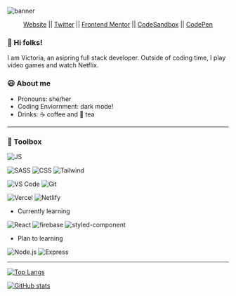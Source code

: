 ![banner](https://user-images.githubusercontent.com/35031228/147791795-c7836571-7a7c-4508-bd7d-7b6a51145753.png)

<div align="center">

[Website](https://victoriacheng15.vercel.app/) || [Twitter](https://twitter.com/theviccheng15) || [Frontend Mentor](https://www.frontendmentor.io/profile/victoriacheng15) || [CodeSandbox](https://codesandbox.io/u/victoriacheng15) || [CodePen](https://codepen.io/victoriacheng15)

</div>

### 👋 Hi folks!

I am Victoria, an asipring full stack developer. Outside of coding time, I play video games and watch Netflix.

### 😃 About me

- Pronouns: she/her
- Coding Enviornment: dark mode!
- Drinks: ☕ coffee and 🍵 tea

---

### 💼 Toolbox

![JS](https://img.shields.io/badge/-javascript-F7DF1E?&style=for-the-badge&logo=javascript&logoColor=black)

![SASS](https://img.shields.io/badge/Sass-CC6699?style=for-the-badge&logo=sass&logoColor=white) ![CSS](https://img.shields.io/badge/-css3-1572B6?&style=for-the-badge&logo=css3&logoColor=white) ![Tailwind](https://img.shields.io/badge/Tailwind-38B2AC?style=for-the-badge&logo=tailwind-css&logoColor=white)

![VS Code](https://img.shields.io/badge/-VSCode-007ACC?&style=for-the-badge&logo=visual-studio-code&logoColor=white) ![Git](https://img.shields.io/badge/-Git-F05032?&style=for-the-badge&logo=git&logoColor=white)

![Vercel](https://img.shields.io/badge/Vercel-000000?style=for-the-badge&logo=vercel&logoColor=white) ![Netlify](https://img.shields.io/badge/Netlify-00C7B7?style=for-the-badge&logo=netlify&logoColor=white)

- Currently learning

![React](https://img.shields.io/badge/-ReactJS-grey?&style=for-the-badge&logo=react&logoColor=61DAFB) ![firebase](https://img.shields.io/badge/firebase-ffca28?style=for-the-badge&logo=firebase&logoColor=black) ![styled-component](https://img.shields.io/badge/styled--components-DB7093?style=for-the-badge&logo=styled-components&logoColor=white)

- Plan to learning

![Node.js](https://img.shields.io/badge/Node.js-339933?style=for-the-badge&logo=nodedotjs&logoColor=white) ![Express](https://img.shields.io/badge/Express.js-000000?style=for-the-badge&logo=express&logoColor=white)

---

[![Top Langs](https://github-readme-stats.vercel.app/api/top-langs/?username=victoriacheng15&hide=Shell,Ruby&layout=compact&theme=prussian)](https://github.com/anuraghazra/github-readme-stats)

[![GitHub stats](https://github-readme-stats.vercel.app/api?username=victoriacheng15&show_icons=true&theme=prussian)](https://github.com/anuraghazra/github-readme-stats)


